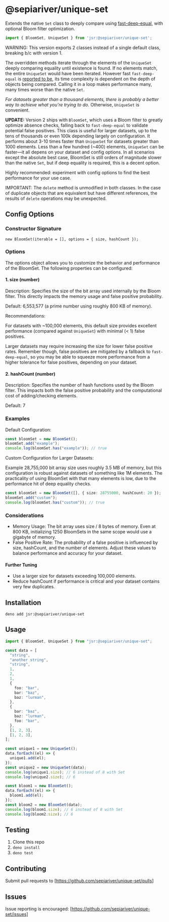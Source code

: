 # @sepiariver/unique-set

Extends the native `Set` class to deeply compare using [fast-deep-equal](https://www.npmjs.com/package/fast-deep-equal), with optional Bloom filter optimization.

```js
import { BloomSet, UniqueSet } from 'jsr:@sepiariver/unique-set';
```

WARNING: This version exports 2 classes instead of a single default class, breaking b/c with version 1.

The overridden methods iterate through the elements of the `UniqueSet` deeply comparing equality until existence is found. If no elements match, the entire `UniqueSet` would have been iterated. However fast `fast-deep-equal` is [reported to be](https://github.com/epoberezkin/fast-deep-equal?tab=readme-ov-file#performance-benchmark), its time complexity is dependent on the depth of objects being compared. Calling it in a loop makes performance many, many times worse than the native `Set`.

_For datasets greater than a thousand elements, there is probably a better way to achieve what you're trying to do._ Otherwise, `UniqueSet` is convenient.

**UPDATE:** Version 2 ships with `BloomSet`, which uses a Bloom filter to greatly optimize absence checks, falling back to `fast-deep-equal` to validate potential false positives. This class is useful for larger datasets, up to the tens of thousands or even 100k depending largely on configuration. It performs about 3-10 times faster than `UniqueSet` for datasets greater than 1000 elements. Less than a few hundred (~400) elements, `UniqueSet` can be faster—it all depens on your dataset and config options. In all scenarios except the absolute best case, BloomSet is still orders of magnitude slower than the native `Set`, but if deep equality is required, this is a decent option.

Highly recommended: experiment with config options to find the best performance for your use case.

IMPORTANT: The `delete` method is unmodified in both classes. In the case of duplicate objects that are equivalent but have different references, the results of `delete` operations may be unexpected.

## Config Options

### Constructor Signature

`new BloomSet(iterable = [], options = { size, hashCount });`

### Options

The options object allows you to customize the behavior and performance of the BloomSet. The following properties can be configured:

#### 1. size (number)

Description: Specifies the size of the bit array used internally by the Bloom filter. This directly impacts the memory usage and false positive probability.

Default: 6,553,577 (a prime number using roughly 800 KB of memory).

Recommendations:

For datasets with ~100,000 elements, this default size provides excellent performance (compared against `UniqueSet`) with minimal (< 1) false positives.

Larger datasets may require increasing the size for lower false positive rates. Remember though, false positives are mitigated by a fallback to `fast-deep-equal`, so you may be able to squeeze more performance from a higher tolerance for false positives, depending on your dataset.

#### 2. hashCount (number)

Description: Specifies the number of hash functions used by the Bloom filter. This impacts both the false positive probability and the computational cost of adding/checking elements.

Default: 7

### Examples

Default Configuration:

```ts
const bloomSet = new BloomSet();
bloomSet.add("example");
console.log(bloomSet.has("example")); // true
```

Custom Configuration for Larger Datasets:

Example 28,755,000 bit array size uses roughly 3.5 MB of memory, but this configuration is robust against datasets of something like 1M elements. The practicality of using BloomSet with that many elements is low, due to the performance hit of deep equality checks.

```ts
const bloomSet = new BloomSet([], { size: 28755000, hashCount: 20 });
bloomSet.add("custom");
console.log(bloomSet.has("custom")); // true
```

### Considerations

- Memory Usage: The bit array uses size / 8 bytes of memory. Even at 800 KB, initializing 1250 BloomSets in the same scope would use a gigabyte of memory.
- False Positive Rate: The probability of a false positive is influenced by size, hashCount, and the number of elements. Adjust these values to balance performance and accuracy for your dataset.

#### Further Tuning

- Use a larger size for datasets exceeding 100,000 elements.
- Reduce hashCount if performance is critical and your dataset contains very few duplicates.

## Installation

```cli
deno add jsr:@sepiariver/unique-set
```

## Usage

```ts
import { BloomSet, UniqueSet } from "jsr:@sepiariver/unique-set";

const data = [
  "string",
  "another string",
  "string",
  1,
  2,
  1,
  {
    foo: "bar",
    bar: "baz",
    baz: "lurman",
  },
  {
    bar: "baz",
    baz: "lurman",
    foo: "bar",
  },
  [1, 2, 3],
  [1, 2, 3],
];

const unique1 = new UniqueSet();
data.forEach((el) => {
  unique1.add(el);
});
const unique2 = new UniqueSet(data);
console.log(unique1.size); // 6 instead of 8 with Set
console.log(unique2.size); // 6

const bloom1 = new BloomSet();
data.forEach((el) => {
  bloom1.add(el);
});
const bloom2 = new BloomSet(data);
console.log(bloom1.size); // 6 instead of 8 with Set
console.log(bloom2.size); // 6
```

## Testing

1. Clone this repo
2. `deno install`
3. `deno test`

## Contributing

Submit pull requests to [https://github.com/sepiariver/unique-set/pulls]

## Issues

Issue reporting is encouraged: [https://github.com/sepiariver/unique-set/issues]
